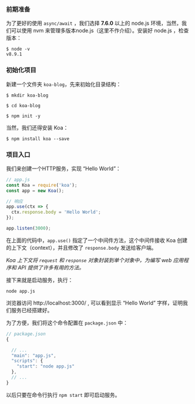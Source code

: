 ### 前期准备

为了更好的使用 `async/await` ，我们选择 **7.6.0** 以上的 node.js 环境，当然，我们可以使用 nvm 来管理多版本node.js（这里不作介绍）。安装好 node.js ，检查版本：

```shell
$ node -v
v8.9.1
```

### 初始化项目

新建一个文件夹 `koa-blog`，先来初始化目录结构：

```shell
$ mkdir koa-blog

$ cd koa-blog

$ npm init -y

```

当然，我们还得安装 Koa：

```shell
$ npm install koa --save
```

### 项目入口

我们来创建一个HTTP服务，实现 “Hello World”：

```js
// app.js
const Koa = require('koa');
const app = new Koa();

// 响应
app.use(ctx => {
  ctx.response.body = 'Hello World';
});

app.listen(3000);
```

在上面的代码中，`app.use()` 指定了一个中间件方法，这个中间件接收 Koa 创建的上下文（context），并且修改了 `response.body` 发送给客户端。

*Koa 上下文将 `request` 和 `response` 对象封装到单个对象中，为编写 web 应用程序和 API 提供了许多有用的方法。*

接下来就是启动服务，执行：

```shell
node app.js
```

浏览器访问 http://localhost:3000/ , 可以看到显示 “Hello World” 字样，证明我们服务已经搭建好。

为了方便，我们将这个命令配置在 `package.json` 中：

```js
// package.json
{

  // ...
  "main": "app.js",
  "scripts": {
    "start": "node app.js"
  },
  // ...
}

```

以后只要在命令行执行 `npm start` 即可启动服务。
